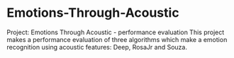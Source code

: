 # Emotions-Through-Acoustic
Project: Emotions Through Acoustic - performance evaluation 
This project makes a performance evaluation of three algorithms which make a emotion recognition using acoustic features: Deep, RosaJr and Souza.
